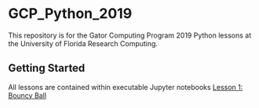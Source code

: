 # GCP_Python_2019

This repository is for the Gator Computing Program 2019 Python lessons at the University of Florida Research Computing.

## Getting Started
All lessons are contained within executable Jupyter notebooks
[Lesson 1: Bouncy Ball](Lesson_1_BouncyBall/Bouncy_Intro.ipynb)
